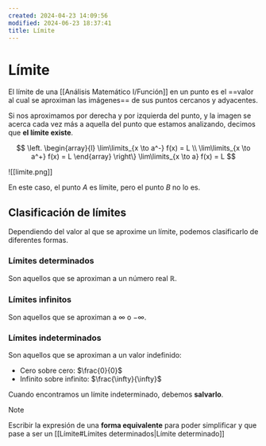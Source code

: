 ```yaml
---
created: 2024-04-23 14:09:56
modified: 2024-06-23 18:37:41
title: Límite
---
```


# Límite

El límite de una [[Análisis Matemático I/Función]] en un punto es el ==valor al cual se aproximan las imágenes== de sus puntos cercanos y adyacentes.

Si nos aproximamos por derecha y por izquierda del punto, y la imagen se acerca cada vez más a aquella del punto que estamos analizando, decimos que **el límite existe**.

$$
\left.
    \begin{array}{l}
        \lim\limits_{x \to a^-} f(x) = L \\
        \lim\limits_{x \to a^+} f(x) = L
    \end{array} 
\right\}
\lim\limits_{x \to a} f(x) = L
$$

![[limite.png]]

En este caso, el punto $A$ es límite, pero el punto $B$ no lo es.

## Clasificación de límites

Dependiendo del valor al que se aproxime un límite, podemos clasificarlo de diferentes formas.

### Límites determinados

Son aquellos que se aproximan a un número real $\mathbb{R}$.

### Límites infinitos

Son aquellos que se aproximan a $\infty$ o $-\infty$.

### Límites indeterminados

Son aquellos que se aproximan a un valor indefinido:

- Cero sobre cero: $\frac{0}{0}$
- Infinito sobre infinito: $\frac{\infty}{\infty}$

Cuando encontramos un límite indeterminado, debemos **salvarlo**.

> [!note]
> Escribir la expresión de una **forma equivalente** para poder simplificar y que pase a ser un [[Límite#Límites determinados|Límite determinado]]

